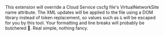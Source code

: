 This extension will override a Cloud Service cscfg file's VirtualNetworkSite name attribute.
The XML updates will be applied to the file using a DOM library instead of token replacement, so values such as `&` will be escaped for you by this tool.
Your formatting and line breaks will probably be butchered 🤷.
Real simple, nothing fancy.